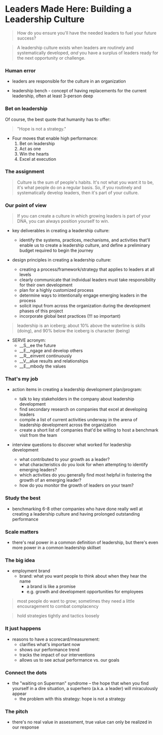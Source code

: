 # Leaders Made Here: Building a Leadership Culture

> How do you ensure you'll have the needed leaders to fuel your future success?

> A leadership culture exists when leaders are routinely and systematically developed, _and_ you have a surplus of leaders ready for the next opportunity or challenge.

### Human error

* leaders are responsible for the culture in an organization

* leadership bench - concept of having replacements for the current leadership, often at least 3-person deep

### Bet on leadership

Of course, the best quote that humanity has to offer:

> "Hope is not a strategy."

* Four moves that enable high performance:
    1. Bet on leadership
    2. Act as one
    3. Win the hearts
    4. Excel at execution

### The assignment

> Culture is the sum of people's habits. It's not what you want it to be, it's what people do on a regular basis. So, if you routinely and systematically develop leaders, then it's part of your culture.

### Our point of view

> If you can create a culture in which growing leaders is part of your DNA, you can always position yourself to win.

* key deliverables in creating a leadership culture:
    - identify the systems, practices, mechanisms, and activities that'll enable us to create a leadership culture, and define a preliminary budget required to begin the journey

* design principles in creating a leadership culture:
    - creating a process/framework/strategy that applies to leaders at all levels
    - clearly communicate that individual leaders must take responsibility for their own development
    - plan for a highly customized process
    - determine ways to intentionally engage emerging leaders in the process
    - solicit input from across the organization during the development phases of this project
    - incorporate global best practices (!!! so important)

> leadership is an iceberg; about 10% above the waterline is skills (doing), and 90% below the iceberg is character (being)

* SERVE acronym:
    - __S__ee the future
    - __E__ngage and develop others
    - __R__einvent continuously
    - __V__alue results and relationships
    - __E__mbody the values

### That's my job

* action items in creating a leadership development plan/program:
    * talk to key stakeholders in the company about leadership development
    * find secondary research on companies that excel at developing leaders
    * compile a list of current activities underway in the arena of leadership development across the organization
    * create a short list of companies that'd be willing to host a benchmark visit from the team

* interview questions to discover what worked for leadership development
    - what contributed to your growth as a leader?
    - what characteristics do you look for when attempting to identify emerging leaders?
    - which activities do you generally find most helpful in fostering the growth of an emerging leader?
    - how do you monitor the growth of leaders on your team?

### Study the best

* benchmarking 6-8 other companies who have done really well at creating a leadership culture and having prolonged outstanding performance

### Scale matters

* there's real power in a common definition of leadership, but there's even more power in a common leadership skillset

### The big idea

* employment brand
    - brand: what you want people to think about when they hear the name
        * a brand is like a promise
        * e.g. growth and development opportunities for employees

> most people do want to grow; sometimes they need a little encouragement to combat complacency

> hold strategies tightly and tactics loosely

### It just happens

* reasons to have a scorecard/measurement:
    - clarifies what's important now
    - shows our performance trend
    - tracks the impact of our interventions
    - allows us to see actual performance vs. our goals

### Connect the dots

* the "waiting on Superman" syndrome – the hope that when you find yourself in a dire situation, a superhero (a.k.a. a leader) will miraculously appear
    - the problem with this strategy: hope is not a strategy

### The pitch

* there's no real value in assessment, true value can only be realized in our response
